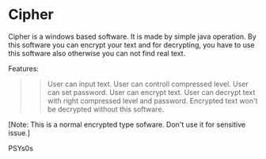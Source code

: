 # Cipher
Cipher is a windows based software. It is made by simple java operation. By this software you can encrypt your text and for decrypting, you have to use this software also otherwise you can not find real text.

Features:

>> User can input text.
>> User can controll compressed level.
>> User can set password.
>> User can encrypt text.
>> User can decrypt text with right compressed level and password.
>> Encrypted text won't be decrypted without this software.

[Note: This is a normal encrypted type sofware. Don't use it for sensitive issue.]

PSYs0s
